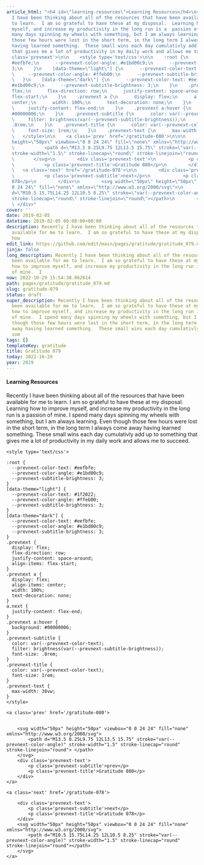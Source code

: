 ```yaml
---
article_html: "<h4 id=\"learning-resources\">Learning Resources</h4>\n<p>Recently
  I have been thinking about all of the resources that have been available for me
  to learn.  I am so grateful to have these at my disposal.  Learning how to improve
  myself, and increase my productivity in the long run is a  passion of mine.  I spend
  many days spinning my wheels with something, but I am always learning.  Even though
  those few hours were lost in the short term, in the long term I always come away
  having learned something.  These small wins each day cumulativly add up to something
  that gives me a lot of productivity in my daily work and allows me to succeed.</p>\n<div
  class='prevnext'>\n\n    <style type='text/css'>\n\n    :root {\n      --prevnext-color-text:
  #eefbfe;\n      --prevnext-color-angle: #e1bd00c9;\n      --prevnext-subtitle-brightness:
  3;\n    }\n    [data-theme=\"light\"] {\n      --prevnext-color-text: #1f2022;\n
  \     --prevnext-color-angle: #ffeb00;\n      --prevnext-subtitle-brightness: 3;\n
  \   }\n    [data-theme=\"dark\"] {\n      --prevnext-color-text: #eefbfe;\n      --prevnext-color-angle:
  #e1bd00c9;\n      --prevnext-subtitle-brightness: 3;\n    }\n    .prevnext {\n      display:
  flex;\n      flex-direction: row;\n      justify-content: space-around;\n      align-items:
  flex-start;\n    }\n    .prevnext a {\n      display: flex;\n      align-items:
  center;\n      width: 100%;\n      text-decoration: none;\n    }\n    a.next {\n
  \     justify-content: flex-end;\n    }\n    .prevnext a:hover {\n      background:
  #00000006;\n    }\n    .prevnext-subtitle {\n      color: var(--prevnext-color-text);\n
  \     filter: brightness(var(--prevnext-subtitle-brightness));\n      font-size:
  .8rem;\n    }\n    .prevnext-title {\n      color: var(--prevnext-color-text);\n
  \     font-size: 1rem;\n    }\n    .prevnext-text {\n      max-width: 30vw;\n    }\n
  \   </style>\n\n    <a class='prev' href='/gratitude-080'>\n\n\n        <svg width=\"50px\"
  height=\"50px\" viewbox=\"0 0 24 24\" fill=\"none\" xmlns=\"http://www.w3.org/2000/svg\">\n
  \           <path d=\"M13.5 8.25L9.75 12L13.5 15.75\" stroke=\"var(--prevnext-color-angle)\"
  stroke-width=\"1.5\" stroke-linecap=\"round\" stroke-linejoin=\"round\"> </path>\n
  \       </svg>\n        <div class='prevnext-text'>\n            <p class='prevnext-subtitle'>prev</p>\n
  \           <p class='prevnext-title'>Gratitude 080</p>\n        </div>\n    </a>\n\n
  \   <a class='next' href='/gratitude-078'>\n\n        <div class='prevnext-text'>\n
  \           <p class='prevnext-subtitle'>next</p>\n            <p class='prevnext-title'>Gratitude
  078</p>\n        </div>\n        <svg width=\"50px\" height=\"50px\" viewbox=\"0
  0 24 24\" fill=\"none\" xmlns=\"http://www.w3.org/2000/svg\">\n            <path
  d=\"M10.5 15.75L14.25 12L10.5 8.25\" stroke=\"var(--prevnext-color-angle)\" stroke-width=\"1.5\"
  stroke-linecap=\"round\" stroke-linejoin=\"round\"></path>\n        </svg>\n    </a>\n
  \ </div>"
cover: ''
date: 2019-02-05
datetime: 2019-02-05 00:00:00+00:00
description: Recently I have been thinking about all of the resources that have been
  available for me to learn.  I am so grateful to have these at my disposal.  Learning
  how
edit_link: https://github.com/edit/main/pages/gratitude/gratitude_079.md
jinja: false
long_description: Recently I have been thinking about all of the resources that have
  been available for me to learn.  I am so grateful to have these at my disposal.  Learning
  how to improve myself, and increase my productivity in the long run is a  passion
  of mine.  I
now: 2022-10-29 15:54:38.062614
path: pages/gratitude/gratitude_079.md
slug: gratitude-079
status: draft
super_description: Recently I have been thinking about all of the resources that have
  been available for me to learn.  I am so grateful to have these at my disposal.  Learning
  how to improve myself, and increase my productivity in the long run is a  passion
  of mine.  I spend many days spinning my wheels with something, but I am always learning.  Even
  though those few hours were lost in the short term, in the long term I always come
  away having learned something.  These small wins each day cumulativly add up to
  som
tags: []
templateKey: gratitude
title: Gratitude 079
today: 2022-10-29
year: 2019
---
```


#### Learning Resources

Recently I have been thinking about all of the resources that have been available for me to learn.  I am so grateful to have these at my disposal.  Learning how to improve myself, and increase my productivity in the long run is a  passion of mine.  I spend many days spinning my wheels with something, but I am always learning.  Even though those few hours were lost in the short term, in the long term I always come away having learned something.  These small wins each day cumulativly add up to something that gives me a lot of productivity in my daily work and allows me to succeed.
<div class='prevnext'>

    <style type='text/css'>

    :root {
      --prevnext-color-text: #eefbfe;
      --prevnext-color-angle: #e1bd00c9;
      --prevnext-subtitle-brightness: 3;
    }
    [data-theme="light"] {
      --prevnext-color-text: #1f2022;
      --prevnext-color-angle: #ffeb00;
      --prevnext-subtitle-brightness: 3;
    }
    [data-theme="dark"] {
      --prevnext-color-text: #eefbfe;
      --prevnext-color-angle: #e1bd00c9;
      --prevnext-subtitle-brightness: 3;
    }
    .prevnext {
      display: flex;
      flex-direction: row;
      justify-content: space-around;
      align-items: flex-start;
    }
    .prevnext a {
      display: flex;
      align-items: center;
      width: 100%;
      text-decoration: none;
    }
    a.next {
      justify-content: flex-end;
    }
    .prevnext a:hover {
      background: #00000006;
    }
    .prevnext-subtitle {
      color: var(--prevnext-color-text);
      filter: brightness(var(--prevnext-subtitle-brightness));
      font-size: .8rem;
    }
    .prevnext-title {
      color: var(--prevnext-color-text);
      font-size: 1rem;
    }
    .prevnext-text {
      max-width: 30vw;
    }
    </style>
    
    <a class='prev' href='/gratitude-080'>
    

        <svg width="50px" height="50px" viewbox="0 0 24 24" fill="none" xmlns="http://www.w3.org/2000/svg">
            <path d="M13.5 8.25L9.75 12L13.5 15.75" stroke="var(--prevnext-color-angle)" stroke-width="1.5" stroke-linecap="round" stroke-linejoin="round"> </path>
        </svg>
        <div class='prevnext-text'>
            <p class='prevnext-subtitle'>prev</p>
            <p class='prevnext-title'>Gratitude 080</p>
        </div>
    </a>
    
    <a class='next' href='/gratitude-078'>
    
        <div class='prevnext-text'>
            <p class='prevnext-subtitle'>next</p>
            <p class='prevnext-title'>Gratitude 078</p>
        </div>
        <svg width="50px" height="50px" viewbox="0 0 24 24" fill="none" xmlns="http://www.w3.org/2000/svg">
            <path d="M10.5 15.75L14.25 12L10.5 8.25" stroke="var(--prevnext-color-angle)" stroke-width="1.5" stroke-linecap="round" stroke-linejoin="round"></path>
        </svg>
    </a>
  </div>